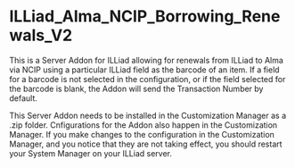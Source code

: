 # ILLiad_Alma_NCIP_Borrowing_Renewals_V2
This is a Server Addon for ILLiad allowing for renewals from ILLiad to Alma via NCIP using a particular ILLiad field as the barcode of an item.  If a field for a barcode is not selected in the configuration, or if the field selected for the barcode is blank, the Addon will send the Transaction Number by default.

This Server Addon needs to be installed in the Customization Manager as a .zip folder. Cnfigurations for the Addon also happen in the Customization Manager.  If you make changes to the configuration in the Customization Manager, and you notice that they are not taking effect, you should restart your System Manager on your ILLiad server.
